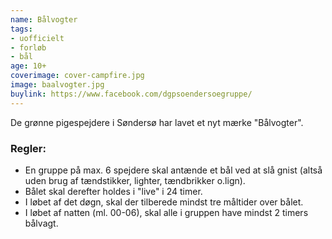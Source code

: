 ```yaml
---
name: Bålvogter
tags:
- uofficielt
- forløb
- bål
age: 10+
coverimage: cover-campfire.jpg
image: baalvogter.jpg
buylink: https://www.facebook.com/dgpsoendersoegruppe/
---
```

De grønne pigespejdere i Søndersø har lavet et nyt mærke "Bålvogter".

### Regler:
- En gruppe på max. 6 spejdere skal antænde et bål ved at slå gnist (altså uden brug af tændstikker, lighter, tændbrikker o.lign).
- Bålet skal derefter holdes i "live" i 24 timer.
- I løbet af det døgn, skal der tilberede mindst tre måltider over bålet.
- I løbet af natten (ml. 00-06), skal alle i gruppen have mindst 2 timers bålvagt.